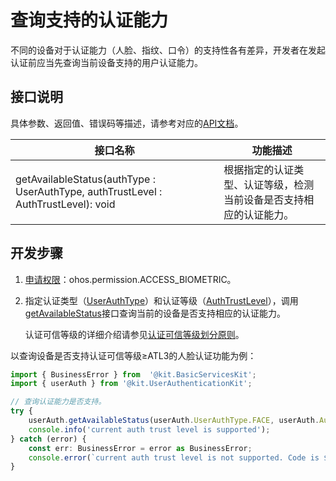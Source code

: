 # 查询支持的认证能力

<!--Kit: User Authentication Kit-->
<!--Subsystem: UserIAM-->
<!--Owner: @WALL_EYE-->
<!--SE: @lichangting518-->
<!--TSE: @jane_lz-->

不同的设备对于认证能力（人脸、指纹、口令）的支持性各有差异，开发者在发起认证前应当先查询当前设备支持的用户认证能力。

## 接口说明

具体参数、返回值、错误码等描述，请参考对应的[API文档](../../reference/apis-user-authentication-kit/js-apis-useriam-userauth.md#userauthgetavailablestatus9)。

| 接口名称 | 功能描述 | 
| -------- | -------- |
| getAvailableStatus(authType : UserAuthType, authTrustLevel : AuthTrustLevel): void | 根据指定的认证类型、认证等级，检测当前设备是否支持相应的认证能力。 | 

## 开发步骤

1. [申请权限](prerequisites.md#申请权限)：ohos.permission.ACCESS_BIOMETRIC。

2. 指定认证类型（[UserAuthType](../../reference/apis-user-authentication-kit/js-apis-useriam-userauth.md#userauthtype8)）和认证等级（[AuthTrustLevel](../../reference/apis-user-authentication-kit/js-apis-useriam-userauth.md#authtrustlevel8)），调用[getAvailableStatus](../../reference/apis-user-authentication-kit/js-apis-useriam-userauth.md#userauthgetavailablestatus9)接口查询当前的设备是否支持相应的认证能力。

   认证可信等级的详细介绍请参见[认证可信等级划分原则](../../security/UserAuthenticationKit/user-authentication-overview.md)。

以查询设备是否支持认证可信等级≥ATL3的人脸认证功能为例：

```ts
import { BusinessError } from  '@kit.BasicServicesKit';
import { userAuth } from '@kit.UserAuthenticationKit';

// 查询认证能力是否支持。
try {
    userAuth.getAvailableStatus(userAuth.UserAuthType.FACE, userAuth.AuthTrustLevel.ATL3);
    console.info('current auth trust level is supported');
} catch (error) {
    const err: BusinessError = error as BusinessError;
    console.error(`current auth trust level is not supported. Code is ${err?.code}, message is ${err?.message}`);
}
```
